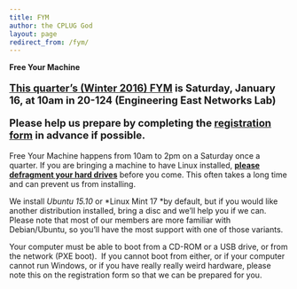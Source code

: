 ```yaml
---
title: FYM
author: the CPLUG God
layout: page
redirect_from: /fym/
---
```

**Free Your Machine**

<div style="font-size: 130%; font-weight: bold;">
<p>
<a href="/2016/01/11/winter-2016/">This quarter&#8217;s (Winter 2016) FYM</a> is Saturday, January 16, at 10am in 20-124 (Engineering East Networks Lab)
</p>
<p>
Please help us prepare by completing the <a href="https://docs.google.com/forms/d/1x3WBUHN2qpxEeuqeiglT3xHEd74yyTKyY0bDXKTdStY/viewform">registration form</a> in advance if possible.
</p>
</div>

Free Your Machine happens from 10am to 2pm on a Saturday once a quarter. If you are bringing a machine to have Linux installed, [**please defragment your hard drives**][1] before you come. This often takes a long time and can prevent us from installing.

We install *Ubuntu 15.10* or *Linux Mint 17 *by default, but if you would like another distribution installed, bring a disc and we&#8217;ll help you if we can. Please note that most of our members are more familiar with Debian/Ubuntu, so you&#8217;ll have the most support with one of those variants.

Your computer must be able to boot from a CD-ROM or a USB drive, or from the network (PXE boot).  If you cannot boot from either, or if your computer cannot run Windows, or if you have really really weird hardware, please note this on the registration form so that we can be prepared for you.

 [1]: http://windows.microsoft.com/en-US/windows-vista/Improve-performance-by-defragmenting-your-hard-disk
